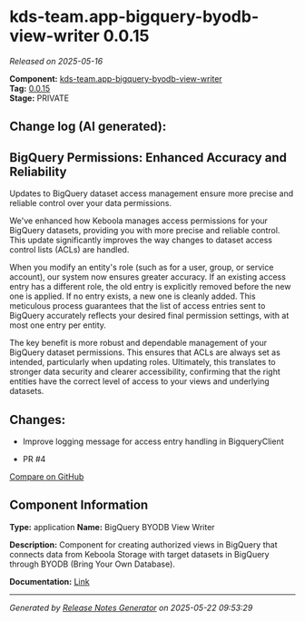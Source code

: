#  kds-team.app-bigquery-byodb-view-writer 0.0.15

_Released on 2025-05-16_

**Component:** [kds-team.app-bigquery-byodb-view-writer](https://github.com/keboola/component-bigquery-byodb-view-writer)  
**Tag:** [0.0.15](https://github.com/keboola/component-bigquery-byodb-view-writer/releases/tag/0.0.15)  
**Stage:** PRIVATE


## Change log (AI generated):
## BigQuery Permissions: Enhanced Accuracy and Reliability
Updates to BigQuery dataset access management ensure more precise and reliable control over your data permissions.

We've enhanced how Keboola manages access permissions for your BigQuery datasets, providing you with more precise and reliable control. This update significantly improves the way changes to dataset access control lists (ACLs) are handled.

When you modify an entity's role (such as for a user, group, or service account), our system now ensures greater accuracy. If an existing access entry has a different role, the old entry is explicitly removed before the new one is applied. If no entry exists, a new one is cleanly added. This meticulous process guarantees that the list of access entries sent to BigQuery accurately reflects your desired final permission settings, with at most one entry per entity.

The key benefit is more robust and dependable management of your BigQuery dataset permissions. This ensures that ACLs are always set as intended, particularly when updating roles. Ultimately, this translates to stronger data security and clearer accessibility, confirming that the right entities have the correct level of access to your views and underlying datasets.



## Changes:



- Improve logging message for access entry handling in BigqueryClient 




- PR #4 



[Compare on GitHub](https://github.com/keboola/component-bigquery-byodb-view-writer/compare/0.0.14...0.0.15)



## Component Information
**Type:** application
**Name:** BigQuery BYODB View Writer

**Description:** Component for creating authorized views in BigQuery that connects data from Keboola Storage with target datasets in BigQuery through BYODB (Bring Your Own Database).


**Documentation:** [Link](https://github.com/keboola/component-bigquery-byodb-view-writer/blob/master/README.md)



---
_Generated by [Release Notes Generator](https://github.com/keboola/release-notes-generator)
on 2025-05-22 09:53:29_